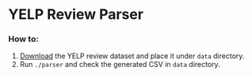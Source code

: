 # YELP Review Parser

### How to:

1. [Download](https://marionete.sharefile.eu/app/#/home/shared/fo8c0de1-28bd-4bce-ae80-b24ab0089b31) the YELP review dataset and place it under `data` directory.
2. Run `./parser` and check the generated CSV in `data` directory.
